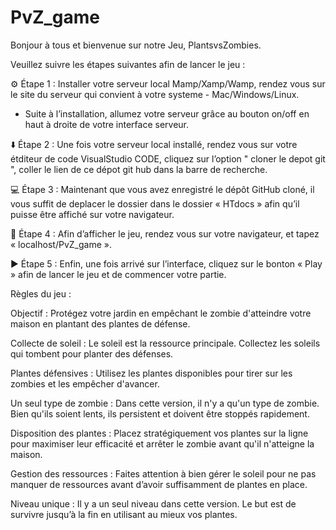 # PvZ_game

Bonjour à tous et bienvenue sur notre Jeu, PlantsvsZombies.

Veuillez suivre les étapes suivantes afin de lancer le jeu :

⚙️ Étape 1 : Installer votre serveur local Mamp/Xamp/Wamp, rendez vous sur le site du serveur qui convient à votre systeme - Mac/Windows/Linux.

- Suite à l’installation, allumez votre serveur grâce au bouton on/off en haut à droite de votre interface serveur.

⬇️ Étape 2 : Une fois votre serveur local installé, rendez vous sur votre étditeur de code VisualStudio CODE, cliquez sur l’option " cloner le depot git ", coller le lien de ce dépot git hub dans la barre de recherche.

💻 Étape 3 : Maintenant que vous avez enregistré le dépôt GitHub cloné, il vous suffit de deplacer le dossier dans le dossier « HTdocs » afin qu’il puisse être affiché sur votre navigateur.

🔎 Étape 4 : Afin d’afficher le jeu, rendez vous sur votre navigateur, et tapez « localhost/PvZ_game ».

▶️ Étape 5 : Enfin, une fois arrivé sur l’interface, cliquez sur le bonton « Play » afin de lancer le jeu et de commencer votre partie.

Règles du jeu :

Objectif : Protégez votre jardin en empêchant le zombie d'atteindre votre maison en plantant des plantes de défense.

Collecte de soleil : Le soleil est la ressource principale. Collectez les soleils qui tombent pour planter des défenses.

Plantes défensives : Utilisez les plantes disponibles pour tirer sur les zombies et les empêcher d'avancer.

Un seul type de zombie : Dans cette version, il n'y a qu'un type de zombie. Bien qu'ils soient lents, ils persistent et doivent être stoppés rapidement.

Disposition des plantes : Placez stratégiquement vos plantes sur la ligne pour maximiser leur efficacité et arrêter le zombie avant qu'il n'atteigne la maison.

Gestion des ressources : Faites attention à bien gérer le soleil pour ne pas manquer de ressources avant d’avoir suffisamment de plantes en place.

Niveau unique : Il y a un seul niveau dans cette version. Le but est de survivre jusqu’à la fin en utilisant au mieux vos plantes.
